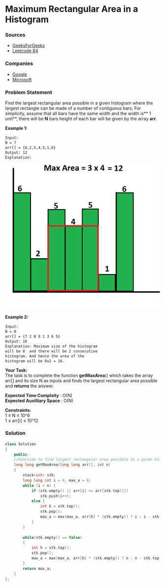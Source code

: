 # Maximum Rectangular Area in a Histogram

### Sources

* [GeeksForGeeks](https://practice.geeksforgeeks.org/problems/maximum-rectangular-area-in-a-histogram-1587115620/1#)
* [Leetcode 84](https://leetcode.com/problems/largest-rectangle-in-histogram/)

### Companies

* [Google](../../company-based-lists/google.md)
* [Microsoft](../../company-based-lists/microsoft.md)

### Problem Statement

Find the largest rectangular area possible in a given histogram where the largest rectangle can be made of a number of contiguous bars. For simplicity, assume that all bars have the same width and the width is** 1 unit**, there will be **N** bars height of each bar will be given by the array **arr**.

**Example 1:**

```
Input:
N = 7
arr[] = {6,2,5,4,5,1,6}
Output: 12
Explanation: 

```

![](<../../.gitbook/assets/image (57).png>)

**Example 2:**

```
Input:
N = 8
arr[] = {7 2 8 9 1 3 6 5}
Output: 16
Explanation: Maximum size of the histogram 
will be 8  and there will be 2 consecutive 
histogram. And hence the area of the 
histogram will be 8x2 = 16.
```

**Your Task:**\
The task is to complete the function **getMaxArea**() which takes the array arr\[] and its size N as inputs and finds the largest rectangular area possible and **returns** the answer.

**Expected Time Complxity** : O(N)\
**Expected Auxilliary Space** : O(N)

**Constraints:**\
1 ≤ N ≤ 10^6\
1 ≤ arr\[i] ≤ 10^12

### **Solution**

```cpp
class Solution
{
    public:
    //Function to find largest rectangular area possible in a given histogram.
    long long getMaxArea(long long arr[], int n)
    {
        stack<int> stk;
        long long int i = 0, max_a = 0;
        while (i < n) {
            if (stk.empty() || arr[i] >= arr[stk.top()]) 
                stk.push(i++);
            else {
                int h = stk.top();
                stk.pop();
                max_a = max(max_a, arr[h] * (stk.empty() ? i : i - stk.top() - 1));
            }
        }
        
        while(stk.empty() == false)
        {
            int h = stk.top();
            stk.pop();
            max_a = max(max_a, arr[h] * (stk.empty() ? n : n - stk.top() - 1));           
        }
        return max_a;       
    }
};
```

